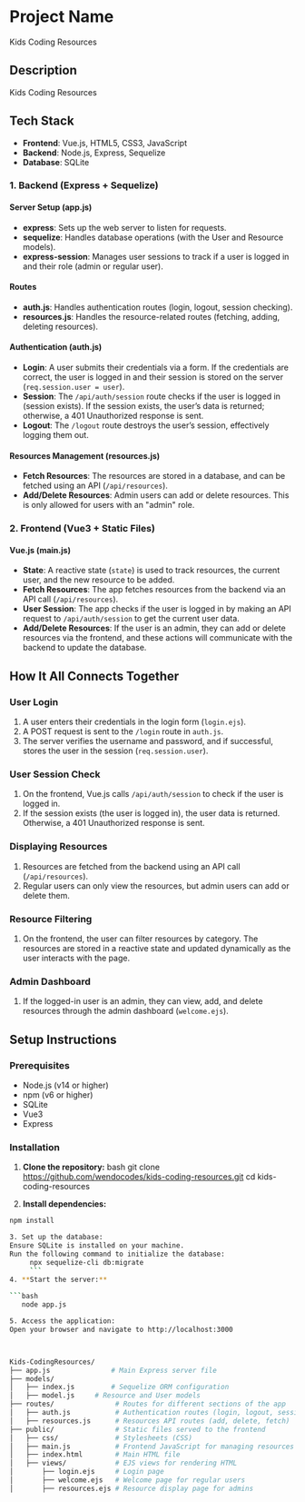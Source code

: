 # Project Name
Kids Coding Resources

## Description
Kids Coding Resources

## Tech Stack

- **Frontend**: Vue.js, HTML5, CSS3, JavaScript
- **Backend**: Node.js, Express, Sequelize
- **Database**: SQLite

### 1. Backend (Express + Sequelize)

#### Server Setup (app.js)
- **express**: Sets up the web server to listen for requests.
- **sequelize**: Handles database operations (with the User and Resource models).
- **express-session**: Manages user sessions to track if a user is logged in and their role (admin or regular user).

#### Routes
- **auth.js**: Handles authentication routes (login, logout, session checking).
- **resources.js**: Handles the resource-related routes (fetching, adding, deleting resources).

#### Authentication (auth.js)
- **Login**: A user submits their credentials via a form. If the credentials are correct, the user is logged in and their session is stored on the server (`req.session.user = user`).
- **Session**: The `/api/auth/session` route checks if the user is logged in (session exists). If the session exists, the user’s data is returned; otherwise, a 401 Unauthorized response is sent.
- **Logout**: The `/logout` route destroys the user’s session, effectively logging them out.

#### Resources Management (resources.js)
- **Fetch Resources**: The resources are stored in a database, and can be fetched using an API (`/api/resources`).
- **Add/Delete Resources**: Admin users can add or delete resources. This is only allowed for users with an "admin" role.

### 2. Frontend (Vue3 + Static Files)

#### Vue.js (main.js)
- **State**: A reactive state (`state`) is used to track resources, the current user, and the new resource to be added.
- **Fetch Resources**: The app fetches resources from the backend via an API call (`/api/resources`).
- **User Session**: The app checks if the user is logged in by making an API request to `/api/auth/session` to get the current user data.
- **Add/Delete Resources**: If the user is an admin, they can add or delete resources via the frontend, and these actions will communicate with the backend to update the database.

## How It All Connects Together

### User Login
1. A user enters their credentials in the login form (`login.ejs`).
2. A POST request is sent to the `/login` route in `auth.js`.
3. The server verifies the username and password, and if successful, stores the user in the session (`req.session.user`).

### User Session Check
1. On the frontend, Vue.js calls `/api/auth/session` to check if the user is logged in.
2. If the session exists (the user is logged in), the user data is returned. Otherwise, a 401 Unauthorized response is sent.

### Displaying Resources
1. Resources are fetched from the backend using an API call (`/api/resources`).
2. Regular users can only view the resources, but admin users can add or delete them.

### Resource Filtering
1. On the frontend, the user can filter resources by category. The resources are stored in a reactive state and updated dynamically as the user interacts with the page.

### Admin Dashboard
1. If the logged-in user is an admin, they can view, add, and delete resources through the admin dashboard (`welcome.ejs`).


## Setup Instructions

### Prerequisites
- Node.js (v14 or higher)
- npm (v6 or higher)
- SQLite
- Vue3
- Express

### Installation

1. **Clone the repository:**
bash git clone https://github.com/wendocodes/kids-coding-resources.git 
cd kids-coding-resources

2. **Install dependencies:**

```bash
npm install

3. Set up the database:
Ensure SQLite is installed on your machine.
Run the following command to initialize the database:
     npx sequelize-cli db:migrate
     ```
4. **Start the server:**
   
```bash
   node app.js

5. Access the application:
Open your browser and navigate to http://localhost:3000



Kids-CodingResources/
├── app.js               # Main Express server file
├── models/ 
│   ├── index.js         # Sequelize ORM configuration
│   ├── model.js     # Resource and User models
├── routes/               # Routes for different sections of the app
│   ├── auth.js           # Authentication routes (login, logout, session)
│   ├── resources.js      # Resources API routes (add, delete, fetch)
├── public/               # Static files served to the frontend
│   ├── css/              # Stylesheets (CSS)
│   ├── main.js           # Frontend JavaScript for managing resources
│   ├── index.html        # Main HTML file
│   ├── views/            # EJS views for rendering HTML
│       ├── login.ejs     # Login page
│       ├── welcome.ejs   # Welcome page for regular users
│       ├── resources.ejs # Resource display page for admins

